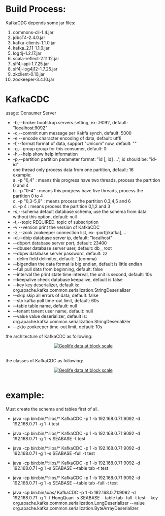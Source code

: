# Build Process:
KafkaCDC depends some jar files:
1. commons-cli-1.4.jar
2. jdbcT4-2.4.0.jar
3. kafka-clients-1.1.0.jar
4. kafka_2.11-1.1.0.jar
5. log4j-1.2.17.jar
6. scala-reflect-2.11.12.jar
7. slf4j-api-1.7.25.jar
8. slf4j-log4j12-1.7.25.jar
9. zkclient-0.10.jar
10. zookeeper-3.4.10.jar

# KafkaCDC
usage: Consumer Server
* -b,--broker <arg>      bootstrap.servers setting, ex: <node>:9092, default: "localhost:9092"
* -c,--commit <arg>      num message per Kakfa synch, default: 5000
* -e --encode <arg>      character encoding of data, default: utf8
* -f,--format <arg>      format of data, support "Unicom" now, default: ""
* -g,--group <arg>       group for this consumer, default: 0
* -h,--help              show help information
* -p,--partition <arg>   partition parameter format: "id [, id] ...", id should be: "id-id"<br>                        one thread only process data from one partition, default: 16<br/>                        example:<br>			 a. -p "0,4" : means this progress have two threads, process the partition 0 and 4<br>			 b. -p "0-4" : means this progress have five threads, process the partition 0 to 4<br>			 c. -p "0,3-5,6" : means process the partition 0,3,4,5 and 6<br>			 d. -p 4 : means process the partition 0,1,2 and 3
* -s,--schema <arg>      default database schema, use the schema from data without this option, default: null
* -t,--topic <arg>       REQUIRED. topic of subscription
* -v --version           print the version of KafkaCDC
* -z,--zook <arg>        zookeeper connection list, ex: <node>:port[/kafka],...
* -d,--dbip <arg>        database server ip, default: "localhost"
*    --dbport <arg>      database server port, default: 23400
*    --dbuser <arg>      database server user, default: db__root
*    --dbpw <arg>        database server password, default: zz
*    --delim <arg>       field delimiter, default: ','(comma)
*    --bigendian         the data format is big endian, default is little endian
*    --full              pull data from beginning, default: false
*    --interval <arg>    the print state time interval, the unit is second, default: 10s
*    --keepalive         check database keepalive, default is false
*    --key <arg>         key deserializer, default is: org.apache.kafka.common.serialization.StringDeserializer
*    --skip              skip all errors of data, default: false
*    --sto <arg>         kafka poll time-out limit, default: 60s
*    --table <arg>       table name, default: null
*    --tenant <arg>      tanent user name, default: null
*    --value <arg>       value  deserializer, default is: org.apache.kafka.common.serialization.StringDeserializer
*    --zkto <arg>        zookeeper time-out limit, default: 10s

the architecture of KafkaCDC as following:<br/>
<p align="center">
<a href="https://github.com/esgyn/kafkaCDC/blob/master/design/architecture.jpg" target="_blank">
<img align="center" src="https://github.com/esgyn/kafkaCDC/blob/master/design/architecture.jpg" alt="Geolife data at block scale"></a><br/><br/>
</p>
the classes of KafkaCDC as following:<br/>
<p align="center">
<a href="https://github.com/esgyn/kafkaCDC/blob/master/design/classes.jpg" target="_blank">
<img align="center" src="https://github.com/esgyn/kafkaCDC/blob/master/design/classes.jpg" alt="Geolife data at block scale"></a><br/><br/>
</p>

# example:
Must create the schema and tables first of all.
* java -cp bin:bin/\*:libs/\* KafkaCDC -p 1 -b 192.168.0.71:9092 -d 192.168.0.71 -g 1 -t test

* java -cp bin:bin/\*:libs/\* KafkaCDC -p 1 -b 192.168.0.71:9092 -d 192.168.0.71 -g 1 -s SEABASE -t test
* java -cp bin:bin/\*:libs/\* KafkaCDC -p 1 -b 192.168.0.71:9092 -d 192.168.0.71 -g 1 -s SEABASE -full -t test

* java -cp bin:bin/\*:libs/\* KafkaCDC -p 1 -b 192.168.0.71:9092 -d 192.168.0.71 -g 1 -s SEABASE --table tab -t test
* java -cp bin:bin/\*:libs/\* KafkaCDC -p 1 -b 192.168.0.71:9092 -d 192.168.0.71 -g 1 -s SEABASE --table tab -full -t test
* java -cp bin:bin/*:libs/* KafkaCDC -p 1 -b 192.168.0.71:9092 -d 192.168.0.71 -g 1 -f HongQuan -s SEABASE --table tab -full -t test --key org.apache.kafka.common.serialization.LongDeserializer --value org.apache.kafka.common.serialization.ByteArrayDeserializer
